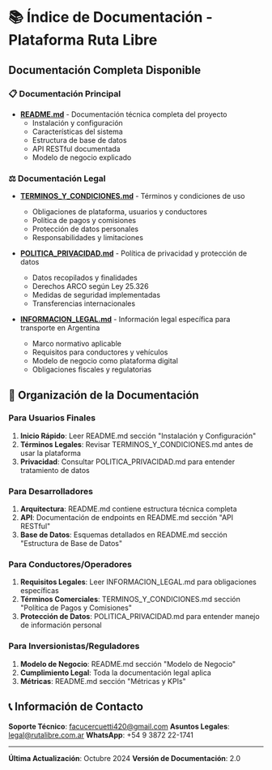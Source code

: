 # 📚 Índice de Documentación - Plataforma Ruta Libre

## Documentación Completa Disponible

### 📋 **Documentación Principal**
- **[README.md](./README.md)** - Documentación técnica completa del proyecto
  - Instalación y configuración
  - Características del sistema
  - Estructura de base de datos
  - API RESTful documentada
  - Modelo de negocio explicado

### ⚖️ **Documentación Legal**
- **[TERMINOS_Y_CONDICIONES.md](./TERMINOS_Y_CONDICIONES.md)** - Términos y condiciones de uso
  - Obligaciones de plataforma, usuarios y conductores
  - Política de pagos y comisiones
  - Protección de datos personales
  - Responsabilidades y limitaciones

- **[POLITICA_PRIVACIDAD.md](./POLITICA_PRIVACIDAD.md)** - Política de privacidad y protección de datos
  - Datos recopilados y finalidades
  - Derechos ARCO según Ley 25.326
  - Medidas de seguridad implementadas
  - Transferencias internacionales

- **[INFORMACION_LEGAL.md](./INFORMACION_LEGAL.md)** - Información legal específica para transporte en Argentina
  - Marco normativo aplicable
  - Requisitos para conductores y vehículos
  - Modelo de negocio como plataforma digital
  - Obligaciones fiscales y regulatorias

## 🎯 Organización de la Documentación

### **Para Usuarios Finales**
1. **Inicio Rápido**: Leer README.md sección "Instalación y Configuración"
2. **Términos Legales**: Revisar TERMINOS_Y_CONDICIONES.md antes de usar la plataforma
3. **Privacidad**: Consultar POLITICA_PRIVACIDAD.md para entender tratamiento de datos

### **Para Desarrolladores**
1. **Arquitectura**: README.md contiene estructura técnica completa
2. **API**: Documentación de endpoints en README.md sección "API RESTful"
3. **Base de Datos**: Esquemas detallados en README.md sección "Estructura de Base de Datos"

### **Para Conductores/Operadores**
1. **Requisitos Legales**: Leer INFORMACION_LEGAL.md para obligaciones específicas
2. **Términos Comerciales**: TERMINOS_Y_CONDICIONES.md sección "Política de Pagos y Comisiones"
3. **Protección de Datos**: POLITICA_PRIVACIDAD.md para entender manejo de información personal

### **Para Inversionistas/Reguladores**
1. **Modelo de Negocio**: README.md sección "Modelo de Negocio"
2. **Cumplimiento Legal**: Toda la documentación legal aplica
3. **Métricas**: README.md sección "Métricas y KPIs"

## 📞 Información de Contacto

**Soporte Técnico**: facucercuetti420@gmail.com
**Asuntos Legales**: legal@rutalibre.com.ar
**WhatsApp**: +54 9 3872 22-1741

---

**Última Actualización**: Octubre 2024
**Versión de Documentación**: 2.0
